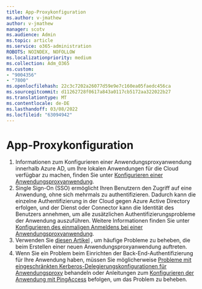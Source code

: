 ```yaml
---
title: App-Proxykonfiguration
ms.author: v-jmathew
author: v-jmathew
manager: scotv
ms.audience: Admin
ms.topic: article
ms.service: o365-administration
ROBOTS: NOINDEX, NOFOLLOW
ms.localizationpriority: medium
ms.collection: Adm_O365
ms.custom:
- "9004356"
- "7800"
ms.openlocfilehash: 22c3c7202a26077d59e9e7c160ea05faedc456ca
ms.sourcegitcommit: d11262728f0617a843a0117cb5172aa322022b27
ms.translationtype: MT
ms.contentlocale: de-DE
ms.lasthandoff: 03/08/2022
ms.locfileid: "63094942"
---
```

# <a name="app-proxy-configuration"></a>App-Proxykonfiguration

1. Informationen zum Konfigurieren einer Anwendungsproxyanwendung innerhalb Azure AD, um Ihre lokalen Anwendungen für die Cloud verfügbar zu machen, finden Sie unter [Konfigurieren einer Anwendungsproxyanwendung](https://docs.microsoft.com/azure/active-directory/application-proxy-config-how-to).
2. Single Sign-On (SSO) ermöglicht Ihren Benutzern den Zugriff auf eine Anwendung, ohne sich mehrmals zu authentifizieren. Dadurch kann die einzelne Authentifizierung in der Cloud gegen Azure Active Directory erfolgen, und der Dienst oder Connector kann die Identität des Benutzers annehmen, um alle zusätzlichen Authentifizierungsprobleme der Anwendung auszuführen. Weitere Informationen finden Sie unter [Konfigurieren des einmaligen Anmeldens bei einer Anwendungsproxyanwendung](https://docs.microsoft.com/azure/active-directory/application-proxy-config-sso-how-to).
3. Verwenden Sie [diesen Artikel](https://docs.microsoft.com/azure/active-directory/application-proxy-config-problem) , um häufige Probleme zu beheben, die beim Erstellen einer neuen Anwendungsproxyanwendung auftreten.
4. Wenn Sie ein Problem beim Einrichten der Back-End-Authentifizierung für Ihre Anwendung haben, müssen Sie möglicherweise [Probleme mit eingeschränkten Kerberos-Delegierungskonfigurationen für Anwendungsproxy](https://docs.microsoft.com/azure/active-directory/application-proxy-back-end-kerberos-constrained-delegation-how-to) behandeln oder Anleitungen zum [Konfigurieren der Anwendung mit PingAccess](https://docs.microsoft.com/azure/active-directory/application-proxy-back-end-ping-access-how-to) befolgen, um das Problem zu beheben.
